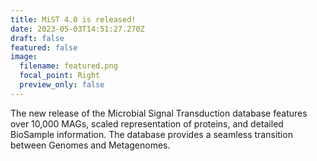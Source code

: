 ```yaml
---
title: MiST 4.0 is released!
date: 2023-05-03T14:51:27.270Z
draft: false
featured: false
image:
  filename: featured.png
  focal_point: Right
  preview_only: false
---
```

The new release of the Microbial Signal Transduction database features over 10,000 MAGs, scaled representation of proteins, and detailed BioSample information. The database provides a seamless transition between Genomes and Metagenomes.